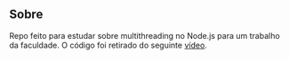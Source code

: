 ## Sobre

Repo feito para estudar sobre multithreading no Node.js para um trabalho da faculdade. O código foi retirado do seguinte <a href="https://www.youtube.com/live/f7MY2OtI7nA?si=mq0r_G90qE8pnBCS" target="_blank">vídeo</a>.